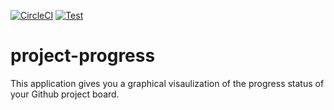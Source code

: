 [![CircleCI](https://circleci.com/gh/123MwanjeMike/project-progress/tree/develop.svg?style=svg)](https://circleci.com/gh/123MwanjeMike/project-progress/tree/develop)
[![Test](https://github.com/123MwanjeMike/project-progress/actions/workflows/test.yml/badge.svg)](https://github.com/123MwanjeMike/project-progress/actions/workflows/test.yml)

# project-progress

This application gives you a graphical visaulization of the progress status of your Github project board.
